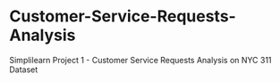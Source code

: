 # Customer-Service-Requests-Analysis
Simplilearn Project 1 - Customer Service Requests Analysis on NYC 311 Dataset

